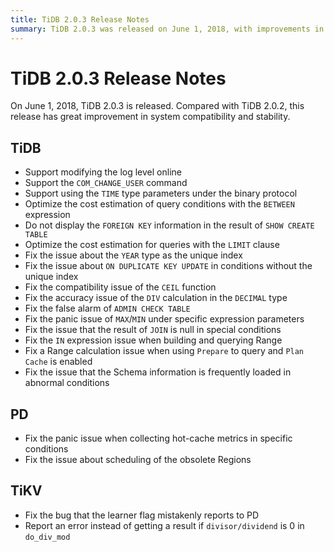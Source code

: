 ```yaml
---
title: TiDB 2.0.3 Release Notes
summary: TiDB 2.0.3 was released on June 1, 2018, with improvements in system compatibility and stability. It includes various fixes and optimizations for TiDB, PD, and TiKV. Some highlights are support for modifying log level online, fixing issues with unique index and `ON DUPLICATE KEY UPDATE`, and addressing panic issues in specific conditions.
---
```


# TiDB 2.0.3 Release Notes

On June 1, 2018, TiDB 2.0.3 is released. Compared with TiDB 2.0.2, this release has great improvement in system compatibility and stability.

## TiDB

- Support modifying the log level online
- Support the `COM_CHANGE_USER` command
- Support using the `TIME` type parameters under the binary protocol
- Optimize the cost estimation of query conditions with the `BETWEEN` expression
- Do not display the `FOREIGN KEY` information in the result of `SHOW CREATE TABLE`
- Optimize the cost estimation for queries with the `LIMIT` clause
- Fix the issue about the `YEAR` type as the unique index
- Fix the issue about `ON DUPLICATE KEY UPDATE` in conditions without the unique index
- Fix the compatibility issue of the `CEIL` function
- Fix the accuracy issue of the `DIV` calculation in the `DECIMAL` type
- Fix the false alarm of `ADMIN CHECK TABLE`
- Fix the panic issue of `MAX`/`MIN` under specific expression parameters
- Fix the issue that the result of `JOIN` is null in special conditions
- Fix the `IN` expression issue when building and querying Range
- Fix a Range calculation issue when using `Prepare` to query and `Plan Cache` is enabled
- Fix the issue that the Schema information is frequently loaded in abnormal conditions

## PD

- Fix the panic issue when collecting hot-cache metrics in specific conditions
- Fix the issue about scheduling of the obsolete Regions

## TiKV

- Fix the bug that the learner flag mistakenly reports to PD
- Report an error instead of getting a result if `divisor/dividend` is 0 in `do_div_mod`